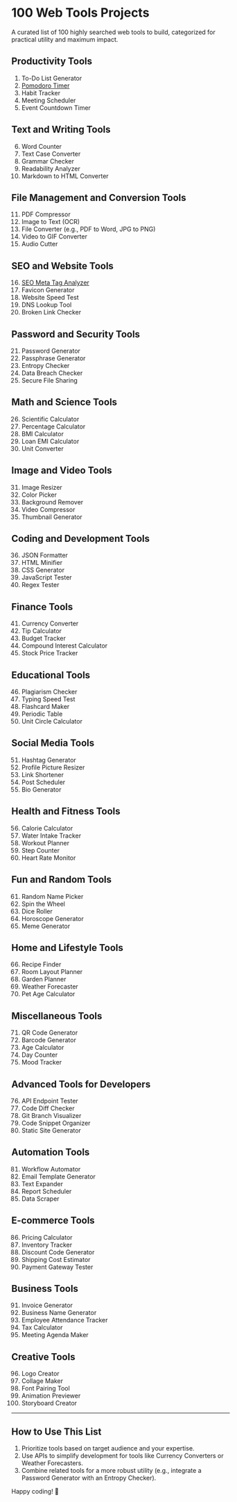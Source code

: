 
# 100 Web Tools Projects

A curated list of 100 highly searched web tools to build, categorized for practical utility and maximum impact.

## Productivity Tools
1. To-Do List Generator
2. [Pomodoro Timer](https://github.com/farmerbradllc/Pomodoro/)
3. Habit Tracker
4. Meeting Scheduler
5. Event Countdown Timer

## Text and Writing Tools
6. Word Counter
7. Text Case Converter
8. Grammar Checker
9. Readability Analyzer
10. Markdown to HTML Converter

## File Management and Conversion Tools
11. PDF Compressor
12. Image to Text (OCR)
13. File Converter (e.g., PDF to Word, JPG to PNG)
14. Video to GIF Converter
15. Audio Cutter

## SEO and Website Tools
16. [SEO Meta Tag Analyzer](https://seo.bradwood.dev)
17. Favicon Generator
18. Website Speed Test
19. DNS Lookup Tool
20. Broken Link Checker

## Password and Security Tools
21. Password Generator
22. Passphrase Generator
23. Entropy Checker
24. Data Breach Checker
25. Secure File Sharing

## Math and Science Tools
26. Scientific Calculator
27. Percentage Calculator
28. BMI Calculator
29. Loan EMI Calculator
30. Unit Converter

## Image and Video Tools
31. Image Resizer
32. Color Picker
33. Background Remover
34. Video Compressor
35. Thumbnail Generator

## Coding and Development Tools
36. JSON Formatter
37. HTML Minifier
38. CSS Generator
39. JavaScript Tester
40. Regex Tester

## Finance Tools
41. Currency Converter
42. Tip Calculator
43. Budget Tracker
44. Compound Interest Calculator
45. Stock Price Tracker

## Educational Tools
46. Plagiarism Checker
47. Typing Speed Test
48. Flashcard Maker
49. Periodic Table
50. Unit Circle Calculator

## Social Media Tools
51. Hashtag Generator
52. Profile Picture Resizer
53. Link Shortener
54. Post Scheduler
55. Bio Generator

## Health and Fitness Tools
56. Calorie Calculator
57. Water Intake Tracker
58. Workout Planner
59. Step Counter
60. Heart Rate Monitor

## Fun and Random Tools
61. Random Name Picker
62. Spin the Wheel
63. Dice Roller
64. Horoscope Generator
65. Meme Generator

## Home and Lifestyle Tools
66. Recipe Finder
67. Room Layout Planner
68. Garden Planner
69. Weather Forecaster
70. Pet Age Calculator

## Miscellaneous Tools
71. QR Code Generator
72. Barcode Generator
73. Age Calculator
74. Day Counter
75. Mood Tracker

## Advanced Tools for Developers
76. API Endpoint Tester
77. Code Diff Checker
78. Git Branch Visualizer
79. Code Snippet Organizer
80. Static Site Generator

## Automation Tools
81. Workflow Automator
82. Email Template Generator
83. Text Expander
84. Report Scheduler
85. Data Scraper

## E-commerce Tools
86. Pricing Calculator
87. Inventory Tracker
88. Discount Code Generator
89. Shipping Cost Estimator
90. Payment Gateway Tester

## Business Tools
91. Invoice Generator
92. Business Name Generator
93. Employee Attendance Tracker
94. Tax Calculator
95. Meeting Agenda Maker

## Creative Tools
96. Logo Creator
97. Collage Maker
98. Font Pairing Tool
99. Animation Previewer
100. Storyboard Creator

---

## How to Use This List
1. Prioritize tools based on target audience and your expertise.
2. Use APIs to simplify development for tools like Currency Converters or Weather Forecasters.
3. Combine related tools for a more robust utility (e.g., integrate a Password Generator with an Entropy Checker).

Happy coding! 🚀
